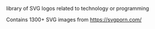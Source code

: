 library of SVG logos related to technology or programming

Contains 1300+ SVG images from https://svgporn.com/
